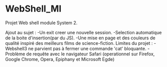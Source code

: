# WebShell_MI
Projet Web shell module System 2.

Ajout au sujet :
	-Un exit creer une nouvelle session.
	-Selection automatique de la boite d'insertion(par du JS).
	-Une mise en page et des couleurs de qualité inspiré des meilleurs films de science-fiction.
Limites du projet :
	-Webshell3 ne parvient pas à fermer une commande 'cat' bloquante.
	-Problème de requête avec le navigateur Safari (operationnel sur Firefox, Google Chrome, Opera, Epiphany et Microsoft Egde)